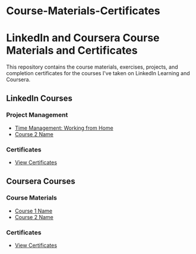 # Course-Materials-Certificates
# LinkedIn and Coursera Course Materials and Certificates

This repository contains the course materials, exercises, projects, and completion certificates for the courses I've taken on LinkedIn Learning and Coursera.

## LinkedIn Courses
### Project Management
- [Time Management: Working from Home]([LinkedIn/Courses/Course1/](https://www.linkedin.com/learning/certificates/cd5e76f2b636bf656a5dfcab3e6e1b1cf09df0e0906a30697fa274eb177fa414?u=75078898))
- [Course 2 Name](LinkedIn/Courses/Course2/)
  
### Certificates
- [View Certificates](LinkedIn/Certificates/)

## Coursera Courses
### Course Materials
- [Course 1 Name](Coursera/Courses/Course1/)
- [Course 2 Name](Coursera/Courses/Course2/)

### Certificates
- [View Certificates](Coursera/Certificates/)
